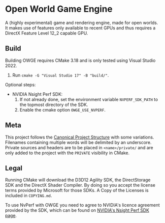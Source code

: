 # Open World Game Engine
A (highly experimental) game and rendering engine, made for open worlds.
It makes use of features only available to recent GPUs and thus requires a DirectX Feature Level 12_2 capable GPU.

## Build
Building OWGE requires CMake 3.18 and is only tested using Visual Studio 2022.
1. Run `cmake -G "Visual Studio 17" -B "build/"`.

Optional steps:
- NVIDIA Nsight Perf SDK:
    1. If not already done, set the environment variable `NVPERF_SDK_PATH` to the topmost directory of the SDK.
    2. Enable the cmake option `OWGE_USE_NVPERF`.

## Meta
This project follows the [Canonical Project Structure](https://www.open-std.org/jtc1/sc22/wg21/docs/papers/2018/p1204r0.html) with some variations.
Filenames containing multiple words will be delimited by an underscore.
Private sources and headers are to be placed in `<name>/private/` and are only added to the project with the `PRIVATE` visibility in CMake.

## Legal
Running CMake will download the D3D12 Agility SDK, the DirectStorage SDK and the DirectX Shader Compiler.
By doing so you accept the license terms provided by Microsoft for those SDKs.
A Copy of the Licenses is included in `COPYING.md`.

To use NvPerf with OWGE you need to agree to NVIDIA's licence agreement provided by the SDK,
which can be found on [NVIDIA's Nsight Perf SDK page](https://developer.nvidia.com/nsight-perf-sdk).
